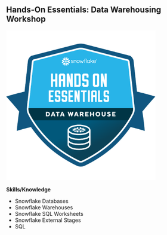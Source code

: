 ## Hands-On Essentials: Data Warehousing Workshop

![](./images/4011cf6e-66e6-4480-9172-7255b950db27.png)

**Skills/Knowledge**
- Snowflake Databases
- Snowflake Warehouses
- Snowflake SQL Worksheets
- Snowflake External Stages
- SQL